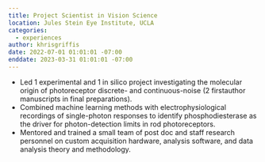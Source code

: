```yaml
---
title: Project Scientist in Vision Science
location: Jules Stein Eye Institute, UCLA
categories:
  - experiences
author: khrisgriffis
date: 2022-07-01 01:01:01 -07:00
enddate: 2023-03-31 01:01:01 -07:00
---
```


- Led 1 experimental and 1 in silico project investigating the molecular origin of photoreceptor discrete- and continuous-noise (2 firstauthor
manuscripts in final preparations).
- Combined machine learning methods with electrophysiological recordings of single-photon responses to identify phosphodiesterase as
the driver for photon-detection limits in rod photoreceptors.
- Mentored and trained a small team of post doc and staff research personnel on custom acquisition hardware, analysis software, and
data analysis theory and methodology.